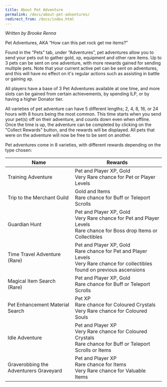```yaml
---
title: About Pet Adventure
permalink: /docs/about-pet-adventures/
redirect_from: /docs/index.html
---
```


_Written by Brooke Renna_

Pet Adventures, AKA “How can this pet rock get me items?”

Found in the “Pets” tab, under “Adventures”, pet adventures allow you to send your pets out to gather gold, xp, equipment and other rare items. Up to 3 pets can be sent on one adventure, with more rewards gained for sending multiple pets. Note that your current active pet can be sent on adventures, and this will have no effect on it's regular actions such as assisting in battle or gaining xp. 

All players have a base of 3 Pet Adventures available at one time, and more slots can be gained from certain achievements, by spending ILP, or by having a higher Donator tier. 

All varieties of pet adventure can have 5 different lengths; 2, 4, 8, 16, or 24 hours with 8 hours being the most common. This time starts when you send your pet(s) off on their adventure, and counts down even when offline. Once the time is up, the adventure can be completed by clicking on the "Collect Rewards" button, and the rewards will be displayed. All pets that were on the adventure will now be free to be sent on another.

Pet adventures come in 8 varieties, with different rewards depending on the type chosen:

Name | Rewards
------------ | -------------
Training Adventure | Pet and Player XP, Gold<br>Very Rare chance for Pet or Player Levels
Trip to the Merchant Guild | Gold and Items<br>Rare chance for Buff or Teleport Scrolls
Guardian Hunt | Pet and Player XP, Gold<br>Very Rare chance for Pet and Player Levels<br>Rare chance for Boss drop Items or Collectibles
Time Travel Adventure (Rare) |Pet and Player XP, Gold<br>Rare chance for Pet and Player Levels<br>Very Rare chance for collectibles found on previous ascensions
Magical Item Search (Rare) |Pet and Player XP, Gold<br>Rare chance for Buff or Teleport Scrolls
Pet Enhancement Material Search |Pet XP<br>Rare chance for Coloured Crystals<br>Very Rare chance for Coloured Souls
Idle Adventure |Pet and Player XP<br>Very Rare chance for Coloured Crystals<br>Rare chance for Buff or Teleport Scrolls or Items
Graverobbing the Adventurers Graveyard |Pet and Player XP<br>Rare chance for Items<br>Very Rare chance for Valuable Items


